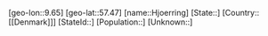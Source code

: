 ﻿---
location: [57.47,9.65]
type: City
tags:
- geo/City


SpocWebEntityId: 30959
isDeleted: false
confidential: public

---
[geo-lon::9.65]
[geo-lat::57.47]
[name::Hjoerring]
[State::]
[Country::[[Denmark]]]
[StateId::]
[Population::]
[Unknown::]


